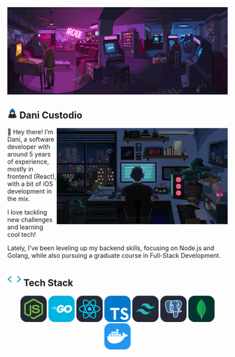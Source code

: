 <img height="200px" width="100%" alt="people playing in an arcade" src="./assets/images/arcade.gif" />

## <img alt="hooded person typing in a laptop" src="./assets/images/coding.gif" width="4.5%"> Dani Custodio

<img align="right" height="220px" alt="person in their room in front of a computer" src="./assets/images/programming.gif" />
👋 Hey there! I’m Dani, a software developer with around 5 years of experience, mostly in frontend (React), with a bit of iOS development in the mix.

I love tackling new challenges and learning cool tech!

Lately, I’ve been leveling up my backend skills, focusing on Node.js and Golang, while also pursuing a graduate course in Full-Stack Development.

## <img src = "./assets/images/skills.gif" width="32px"> Tech Stack

<div align="center">
  <img width="60px" src="./assets/skills/NodeJS-Dark.svg" />
  <img width="60px" src="./assets/skills/GoLang.svg" />
  <img width="60px" src="./assets/skills/React-Dark.svg" />
  <img width="60px" src="./assets/skills/TypeScript.svg" />
  <img width="60px" src="./assets/skills/TailwindCSS-Dark.svg" />
  <img width="60px" src="./assets/skills/PostgreSQL-Dark.svg" />
  <img width="60px" src="./assets/skills/MongoDB.svg" />
  <img width="60px" src="./assets/skills/Docker.svg" />
</div>
